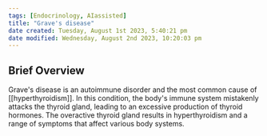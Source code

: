 ```yaml
---
tags: [Endocrinology, AIassisted]
title: "Grave's disease"
date created: Tuesday, August 1st 2023, 5:40:21 pm
date modified: Wednesday, August 2nd 2023, 10:20:03 pm
---
```

## Brief Overview

Grave's disease is an autoimmune disorder and the most common cause of [[hyperthyroidism]]. In this condition, the body's immune system mistakenly attacks the thyroid gland, leading to an excessive production of thyroid hormones. The overactive thyroid gland results in hyperthyroidism and a range of symptoms that affect various body systems.
